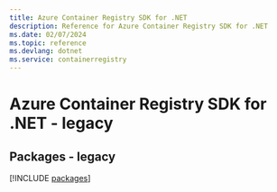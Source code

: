 ```yaml
---
title: Azure Container Registry SDK for .NET
description: Reference for Azure Container Registry SDK for .NET
ms.date: 02/07/2024
ms.topic: reference
ms.devlang: dotnet
ms.service: containerregistry
---
```

# Azure Container Registry SDK for .NET - legacy
## Packages - legacy
[!INCLUDE [packages](container-registry-index.md)]